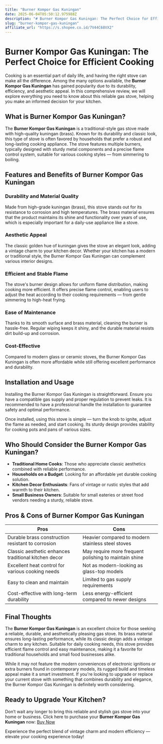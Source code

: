 ```yaml
---
title: "Burner Kompor Gas Kuningan"
date: 2025-06-04T05:50:12.975988Z
description: "# Burner Kompor Gas Kuningan: The Perfect Choice for Efficient Cooking..."
slug: "burner-kompor-gas-kuningan"
affiliate_url: "https://s.shopee.co.id/7V44C68VX2"
---
```

# Burner Kompor Gas Kuningan: The Perfect Choice for Efficient Cooking

Cooking is an essential part of daily life, and having the right stove can make all the difference. Among the many options available, the **Burner Kompor Gas Kuningan** has gained popularity due to its durability, efficiency, and aesthetic appeal. In this comprehensive review, we will explore everything you need to know about this reliable gas stove, helping you make an informed decision for your kitchen.

## What is Burner Kompor Gas Kuningan?

The **Burner Kompor Gas Kuningan** is a traditional-style gas stove made with high-quality kuningan (brass). Known for its durability and classic look, this type of stove is often favored by households that prefer a robust and long-lasting cooking appliance. The stove features multiple burners, typically designed with sturdy metal components and a precise flame control system, suitable for various cooking styles — from simmering to boiling.

## Features and Benefits of Burner Kompor Gas Kuningan

### Durability and Material Quality

Made from high-grade kuningan (brass), this stove stands out for its resistance to corrosion and high temperatures. The brass material ensures that the product maintains its shine and functionality over years of use, which is especially important for a daily-use appliance like a stove.

### Aesthetic Appeal

The classic golden hue of kuningan gives the stove an elegant look, adding a vintage charm to your kitchen decor. Whether your kitchen has a modern or traditional style, the Burner Kompor Gas Kuningan can complement various interior designs.

### Efficient and Stable Flame

The stove's burner design allows for uniform flame distribution, making cooking more efficient. It offers precise flame control, enabling users to adjust the heat according to their cooking requirements — from gentle simmering to high-heat frying.

### Ease of Maintenance

Thanks to its smooth surface and brass material, cleaning the burner is hassle-free. Regular wiping keeps it shiny, and the durable material resists dirt build-up and corrosion.

### Cost-Effective

Compared to modern glass or ceramic stoves, the Burner Kompor Gas Kuningan is often more affordable while still offering excellent performance and durability.

## Installation and Usage

Installing the Burner Kompor Gas Kuningan is straightforward. Ensure you have a compatible gas supply and proper regulation to prevent leaks. It is recommended to have a professional handle the installation to guarantee safety and optimal performance.

Once installed, using this stove is simple — turn the knob to ignite, adjust the flame as needed, and start cooking. Its sturdy design provides stability for cooking pots and pans of various sizes.

## Who Should Consider the Burner Kompor Gas Kuningan?

- **Traditional Home Cooks**: Those who appreciate classic aesthetics combined with reliable performance.
- **Households on a Budget**: Looking for an affordable yet durable cooking solution.
- **Kitchen Decor Enthusiasts**: Fans of vintage or rustic styles that add warmth to their kitchen.
- **Small Business Owners**: Suitable for small eateries or street food vendors needing a sturdy, reliable stove.

## Pros & Cons of Burner Kompor Gas Kuningan

| **Pros** | **Cons** |
| --- | --- |
| Durable brass construction resistant to corrosion | Heavier compared to modern stainless steel stoves |
| Classic aesthetic enhances traditional kitchen decor | May require more frequent polishing to maintain shine |
| Excellent heat control for various cooking needs | Not as modern-looking as glass-top models |
| Easy to clean and maintain | Limited to gas supply requirements |
| Cost-effective with long-term durability | Less energy-efficient compared to newer designs |

## Final Thoughts

The **Burner Kompor Gas Kuningan** is an excellent choice for those seeking a reliable, durable, and aesthetically pleasing gas stove. Its brass material ensures long-lasting performance, while its classic design adds a vintage charm to any kitchen. Suitable for daily cooking needs, this stove provides efficient flame control and easy maintenance, making it a favorite for traditional households and small food businesses alike.

While it may not feature the modern conveniences of electronic ignitions or extra burners found in contemporary models, its rugged build and timeless appeal make it a smart investment. If you're looking to upgrade or replace your current stove with something that combines durability and elegance, the Burner Kompor Gas Kuningan is definitely worth considering.

## Ready to Upgrade Your Kitchen?

Don’t wait any longer to bring this reliable and stylish gas stove into your home or business. Click here to purchase your **Burner Kompor Gas Kuningan** now: [Buy Now](https://s.shopee.co.id/7V44C68VX2)

Experience the perfect blend of vintage charm and modern efficiency — elevate your cooking experience today!
